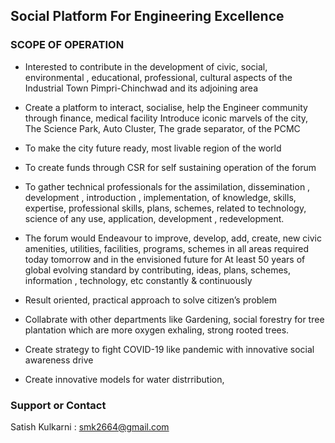 ## Social Platform For Engineering Excellence 




### SCOPE OF OPERATION 

- Interested to contribute in the development of civic, social, environmental , educational, professional, cultural aspects of the Industrial Town Pimpri-Chinchwad and its adjoining area

- Create a platform to interact, socialise, help the Engineer community  through finance, medical facility
Introduce iconic marvels of the city, The Science Park, Auto Cluster, The grade separator, of the PCMC

- To make the city future ready, most livable region of the world

- To create funds through CSR for self sustaining operation of the forum

- To gather technical professionals for the assimilation, dissemination , development , introduction , implementation, of knowledge, skills, expertise, professional skills, plans, schemes, related to technology, science of any use, application, development , redevelopment.  

- The forum would Endeavour to improve, develop, add, create, new civic amenities, utilities, facilities, programs, schemes in all areas required today tomorrow and in the envisioned future for At least 50 years of global evolving standard by contributing, ideas, plans, schemes, information , technology, etc constantly & continuously 

- Result oriented, practical approach to solve citizen’s problem 

- Collabrate with other departments like Gardening, social forestry for tree plantation which are more oxygen exhaling,  strong rooted trees.

- Create strategy to fight COVID-19 like pandemic with innovative social awareness drive 

- Create innovative models for water distrribution, 


### Support or Contact
Satish Kulkarni : smk2664@gmail.com 
